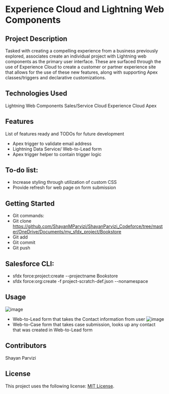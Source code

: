 # Experience Cloud and Lightning Web Components
## Project Description
Tasked with creating a compelling experience from a business previously explored, associates create an individual project with Lightning web components as the primary user interface. These are surfaced through the use of Experience Cloud to create a customer or partner experience site that allows for the use of these new features, along with supporting Apex classes/triggers and declarative customizations.

## Technologies Used
Lightning Web Components
Sales/Service Cloud
Experience Cloud
Apex

## Features
List of features ready and TODOs for future development

* Apex trigger to validate email address
* Lightning Data Service/ Web-to-Lead form
* Apex trigger helper to contain trigger logic
## To-do list:

* Increase styling through utilization of custom CSS
* Provide refresh for web page on form submission

## Getting Started
* Git commands:
* Git clone https://github.com/ShayanMParvizi/ShayanParvizi_Codeforce/tree/master/OneDrive/Documents/my_sfdx_project/Bookstore
* Git add
* Git commit
* Git push

## Salesforce CLI:
* sfdx force:project:create --projectname Bookstore
* sfdx force:org:create -f project-scratch-def.json --nonamespace


## Usage
![image](https://user-images.githubusercontent.com/92421520/147262965-749494f9-1737-4b06-a6b3-49a13d8e69c6.png)
* Web-to-Lead form that takes the Contact information from user
![image](https://user-images.githubusercontent.com/92421520/147263643-b3c0695e-0203-4218-868f-3d113b794f4d.png)
* Web-to-Case form that takes case submission, looks up any contact that was created in Web-to-Lead form


## Contributors
Shayan Parvizi

## License
This project uses the following license: [MIT License](https://choosealicense.com/licenses/mit/).
